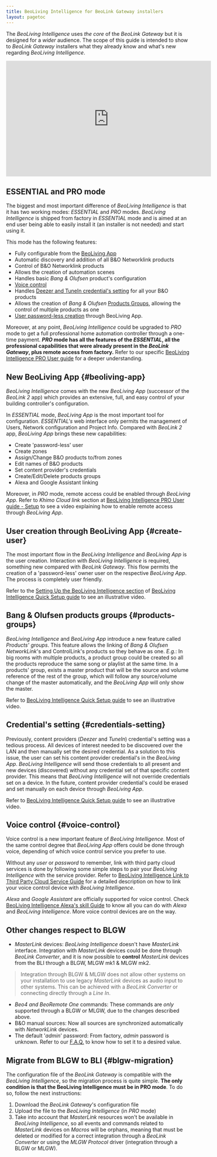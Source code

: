 ```yaml
---
title: BeoLiving Intelligence for BeoLink Gateway installers
layout: pagetoc
---
```


The _BeoLiving Intelligence_ uses _the core_ of the _BeoLink Gateway_ but it is designed for a _wider_ audience.
The scope of this guide is intended to show to _BeoLink Gateway_ installers what they already know and what's new regarding _BeoLiving Intelligence_.

<div class="row justify-content-center"> 
	<div class="" style="padding-bottom: 0%;">
	  <iframe width="560" height="315" src="https://www.youtube.com/embed/qqnNAh7CGmw?html5=1" frameborder="0" allow="accelerometer; autoplay; encrypted-media; gyroscope; picture-in-picture" allowfullscreen></iframe>
	</div>
</div>

## ESSENTIAL and PRO mode

The biggest and most important difference of _BeoLiving Intelligence_ is that it has two working modes: _ESSENTIAL_ and _PRO_ modes. _BeoLiving 
Intelligence_ is shipped from factory in _ESSENTIAL_ mode and is aimed at an end user being able to easily install it (an installer is not needed) and start using it. 

This mode has the following features: 

 - Fully configurable from the [BeoLiving App](#beoliving-app)
 - Automatic discovery and addition of all B&O Networklink products
 - Control of B&O Networklink products
 - Allows the creation of automation scenes
 - Handles basic _Bang & Olufsen_ product's configuration
 - [Voice control](#voice-control)
 - Handles [Deezer and TuneIn credential's setting](#credentials-setting) for all your B&O products
 - Allows the creation of _Bang & Olufsen_ [Products Groups](#products-groups), allowing the control of multiple products as one
 - [User password-less creation](#create-user) through BeoLiving App.  

Moreover, at any point, _BeoLiving Intelligence_ could be upgraded to _PRO_ mode to get a full professional home automation controller through a 
one-time payment. **_PRO_ mode has all the features of the _ESSENTIAL_, all the professional capabilities that were already present in the 
_BeoLink Gateway_, plus remote access from factory.** Refer to our specific [BeoLiving Intelligence PRO User guide](bli-pro-user-guide/) for a 
deeper understanding.

## New BeoLiving App {#beoliving-app}

_BeoLiving Intelligence_ comes with the new _BeoLiving App_ (successor of the _BeoLink 2_ app) which provides an extensive, full, and easy control of your 
building controller's configuration.

In _ESSENTIAL_ mode, _BeoLiving App_ is the most important tool for configuration. _ESSENTIAL's_ web interface only permits the management of Users, Network
 configuration and Project Info. Compared with _BeoLink 2_ app, _BeoLiving App_ brings these new capabilities: 

- Create 'password-less' user
- Create zones
- Assign/Change B&O products to/from zones
- Edit names of B&O products
- Set content provider's credentials
- Create/Edit/Delete products groups
- Alexa and Google Assistant linking

Moreover, in _PRO_ mode, remote access could be enabled through _BeoLiving App_. Refer to _Khimo Cloud link_ section at [BeoLiving Intelligence PRO User guide - Setup](bli-pro-user-guide/#setup) to see a video explaining how to enable remote access through _BeoLiving App_.

## User creation through BeoLiving App {#create-user}

The most important flow in the _BeoLiving Intelligence_ and _BeoLiving App_ is the user creation. Interaction with 
_BeoLiving Intelligence_ is required, something new compared with _BeoLink Gateway_. This flow permits the creation of a 'password-less' owner user on 
the respective _BeoLiving App_. The process is completely user friendly.

Refer to the [Setting Up the BeoLiving Intelligence section](bli-quick-setup-guide.md#setup) of 
[BeoLiving Intelligence Quick Setup guide](bli-quick-setup-guide.md) to see an illustrative video.

## Bang & Olufsen products groups {#products-groups}

_BeoLiving Intelligence_ and _BeoLiving App_ introduce a new feature called _Products' groups_. This feature allows the linking of _Bang & Olufsen NetworkLink_'s and ControlLink's products so they behave as one. _E.g._: In big rooms with multiple products, a product group could be created so all the products reproduce the same song or playlist at the same time. In a products' group, exists a master product that will be the source and volume reference of the rest of the group, which will follow any source/volume change of the master automatically, and the _BeoLiving App_ will only show the master.

Refer to [BeoLiving Intelligence Quick Setup guide](bli-quick-setup-guide.md#products-groups) to see an illustrative video.

## Credential's setting {#credentials-setting}

Previously, content providers (_Deezer_ and _TuneIn_) credential's setting was a tedious process. All devices of interest needed to be discovered over the LAN and then manually set the desired credential.
As a solution to this issue, the user can set his content provider credential's in the _BeoLiving App_. _BeoLiving Intelligence_ will send those 
credentials to all present and new devices (discovered) without any credential set of that specific content provider. This means that 
_BeoLiving Intelligence_ will not override credentials set on a device. In the future, content provider credential's could be erased and set manually on each device through _BeoLiving App_.

Refer to [BeoLiving Intelligence Quick Setup guide](bli-quick-setup-guide.md#products-groups) to see an illustrative video.

## Voice control {#voice-control}

Voice control is a new important feature of _BeoLiving Intelligence_. Most of the same control degree that _BeoLiving App_ offers could be done 
through voice, depending of which voice control service you prefer to use.  

Without any _user_ or _password_ to remember, link with third party cloud services is done by following some simple steps to pair your _BeoLiving 
Intelligence_ with the service provider. Refer to [BeoLiving Intelligence Link to Third Party Cloud Service Guide](bli-link-third-party-service.html)
 for a detailed description on how to link your voice control device with _BeoLiving Intelligence_.

_Alexa_ and *Google Assistant* are officially supported for voice control. Check [BeoLiving Intelligence Alexa's skill Guide](manuals/bli-alexa) to know all you can do with _Alexa_ and _BeoLiving Intelligence_. More voice control devices are on the way.


## Other changes respect to BLGW  

- _MasterLink_ devices: _BeoLiving Intelligence_ doesn't have _MasterLink_ interface. Integration with _MasterLink_ devices could be done through _BeoLink Converter_, and it is now possible to **control** _MasterLink_ devices from the BLI through a BLGW, MLGW mk1 & MLGW mk2. 
> Integration through BLGW & MLGW does not allow other systems on your installation to use legacy *MasterLink* devices as audio input to other systems. This can be achieved with a _BeoLink Converter_ or connecting directly through a _Line In_.
- _Beo4 and BeoRemote One_ commands: These commands are *only* supported through a BLGW or MLGW, due to the changes described above.
- B&O manual sources: Now all sources are synchronized automatically with _NetworkLink_ devices.
- The default '_admin_' password: From factory, _admin_ password is unknown. Refer to our [F.A.Q.](bli-faq.md#admin-password) to know how to set  it to a desired value.

## Migrate from BLGW to BLI {#blgw-migration}

The configuration file of the _BeoLink Gateway_ is compatible with the _BeoLiving Intelligence_, so the migration process is quite simple. **The only condition 
is that the BeoLiving Intelligence must be in PRO mode**. To do so, follow the next instructions:

1. Download the _BeoLink Gateway_'s configuration file
2. Upload the file to the _BeoLiving Intelligence_ (in _PRO_ mode)
3. Take into account that _MasterLink_ resources won't be available in _BeoLiving Intelligence_, so all events and commands related to _MasterLink_ 
devices on _Macros_ will be orphans, meaning that must be deleted or modified for a correct integration through a _BeoLink Converter_ or using the _MLGW Protocol_ driver (integration through a BLGW or MLGW).
